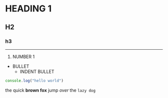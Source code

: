 # HEADING 1

## H2

### h3

---

1. NUMBER 1

- BULLET
  - INDENT BULLET

```Javascript
console.log("hello world")
```

the quick **brown fox** jump _over_ the `lazy dog`
